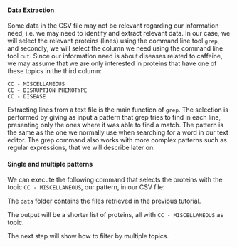 <script>
import Alert from "$components/Alert.svelte";
</script>

#### Data Extraction

Some data in the CSV file may not be relevant regarding our information
need, i.e. we may need to identify and extract relevant data. In our case, we
will select the relevant proteins (lines) using the command line tool `grep`,
and secondly, we will select the column we need using the command line tool
`cut`. Since our information need is about diseases related to caffeine, we may
assume that we are only interested in proteins that have one of these topics
in the third column:

```text
CC - MISCELLANEOUS
CC - DISRUPTION PHENOTYPE
CC - DISEASE
```

Extracting lines from a text file is the main function of `grep`. The selection
is performed by giving as input a pattern that grep tries to find in each line,
presenting only the ones where it was able to find a match. The pattern is
the same as the one we normally use when searching for a word in our text
editor. The grep command also works with more complex patterns such as
regular expressions, that we will describe later on.

#### Single and multiple patterns

We can execute the following command that selects the proteins with the
topic `CC - MISCELLANEOUS`, our pattern, in our CSV file:

<Execute command="grep 'CC - MISCELLANEOUS' data/chebi_27732_xrefs_UniProt.csv" />

The `data` folder contains the files retrieved in the previous tutorial.
 
The output will be a shorter list of proteins, all with `CC - MISCELLANEOUS`
as topic.

The next step will show how to filter by multiple topics.

